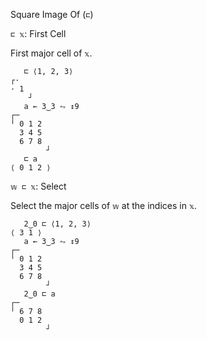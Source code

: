 Square Image Of (`⊏`)

`⊏ 𝕩`: First Cell

First major cell of `𝕩`.
```
   ⊏ ⟨1, 2, 3⟩
┌·   
· 1  
    ┘
   a ← 3‿3 ⥊ ↕9
┌─       
╵ 0 1 2  
  3 4 5  
  6 7 8  
        ┘
   ⊏ a
⟨ 0 1 2 ⟩
```

`𝕨 ⊏ 𝕩`: Select

Select the major cells of `𝕨` at the indices in `𝕩`.
```
   2‿0 ⊏ ⟨1, 2, 3⟩
⟨ 3 1 ⟩
   a ← 3‿3 ⥊ ↕9
┌─       
╵ 0 1 2  
  3 4 5  
  6 7 8  
        ┘
   2‿0 ⊏ a
┌─       
╵ 6 7 8  
  0 1 2  
        ┘
```